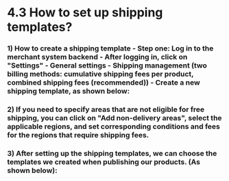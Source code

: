 # **4.3 How to set up shipping templates?**

### **1) How to create a shipping template - Step one: Log in to the merchant system backend - After logging in, click on "Settings" - General settings - Shipping management (two billing methods: cumulative shipping fees per product, combined shipping fees (recommended)) - Create a new shipping template, as shown below:**

### **2) If you need to specify areas that are not eligible for free shipping, you can click on "Add non-delivery areas", select the applicable regions, and set corresponding conditions and fees for the regions that require shipping fees.**

### **3) After setting up the shipping templates, we can choose the templates we created when publishing our products. (As shown below):**
